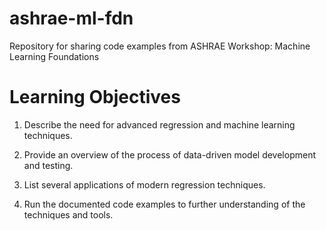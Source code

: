 # ashrae-ml-fdn
Repository for sharing code examples from ASHRAE Workshop: Machine Learning Foundations

# Learning Objectives

1. Describe the need for advanced regression and machine learning techniques.

2. Provide an overview of the process of data-driven model development and testing.

3. List several applications of modern regression techniques.

4. Run the documented code examples to further understanding of the techniques and tools.
